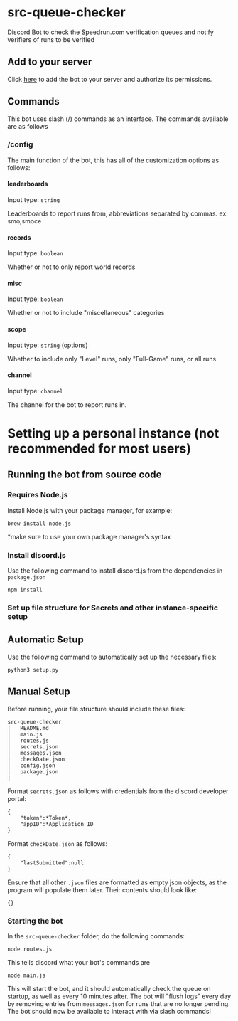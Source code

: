 # src-queue-checker
Discord Bot to check the Speedrun.com verification queues and notify verifiers of runs to be verified

## Add to your server
Click [here](https://discord.com/oauth2/authorize?client_id=1086518188600209509&scope=bot&permissions=0) to add the bot to your server and authorize its permissions. 

## Commands
This bot uses slash (/) commands as an interface. The commands available are as follows
### /config
The main function of the bot, this has all of the customization options as follows:
#### leaderboards
Input type: `string`

Leaderboards to report runs from, abbreviations separated by commas. ex: smo,smoce
#### records
Input type: `boolean`

Whether or not to only report world records
#### misc
Input type: `boolean`

Whether or not to include "miscellaneous" categories
#### scope
Input type: `string` (options)

Whether to include only "Level" runs, only "Full-Game" runs, or all runs
#### channel
Input type: `channel`

The channel for the bot to report runs in.

# Setting up a personal instance (not recommended for most users)
## Running the bot from source code
### Requires Node.js

Install Node.js with your package manager, for example:

`brew install node.js`

*make sure to use your own package manager's syntax

### Install discord.js
Use the following command to install discord.js from the dependencies in `package.json`
```
npm install
```

### Set up file structure for Secrets and other instance-specific setup
## Automatic Setup
Use the following command to automatically set up the necessary files:
```
python3 setup.py
```

## Manual Setup
Before running, your file structure should include these files:
```
src-queue-checker
│   README.md
│   main.js
│   routes.js
│   secrets.json
│   messages.json
|   checkDate.json
│   config.json
│   package.json
|
```

Format `secrets.json` as follows with credentials from the discord developer portal:
```
{
    "token":*Token*,
    "appID":*Application ID
}
```

Format `checkDate.json` as follows:
```
{
    "lastSubmitted":null
}
```


Ensure that all other `.json` files are formatted as empty json objects, as the program will populate them later. Their contents should look like:

```
{}
```

### Starting the bot
In the `src-queue-checker` folder, do the following commands:
```
node routes.js
```
This tells discord what your bot's commands are
```
node main.js
```
This will start the bot, and it should automatically check the queue on startup, as well as every 10 minutes after.
The bot will "flush logs" every day by removing entries from `messages.json` for runs that are no longer pending.
The bot should now be available to interact with via slash commands!